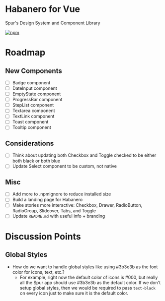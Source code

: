 # Habanero for Vue

Spur's Design System and Component Library

[![npm](https://img.shields.io/npm/v/habanero-vue.svg?style=flat-square)](https://www.npmjs.com/package/habanero-vue)

# Roadmap

## New Components

- [ ] Badge component
- [ ] DateInput component
- [ ] EmptyState component
- [ ] ProgressBar component
- [ ] StepList component
- [ ] Textarea component
- [ ] TextLink component
- [ ] Toast component
- [ ] Tooltip component

## Considerations

- [ ] Think about updating both Checkbox and Toggle checked to be either both black or both blue
- [ ] Update Select component to be custom, not native

## Misc

- [ ] Add more to .npmignore to reduce installed size
- [ ] Build a landing page for Habanero
- [ ] Make stories more interactive: Checkbox, Drawer, RadioButton, RadioGroup, Slideover, Tabs, and Toggle
- [ ] Update `README.md` with useful info + branding

# Discussion Points

## Global Styles

- How do we want to handle global styles like using #3b3e3b as the font color for icons, text, etc.?
  - For example, right now the default color of icons is #000, but really all the Spur app should use #3b3e3b as the default color. If we don't setup global styles, then we would be required to pass `text-black` on every icon just to make sure it is the default color.
